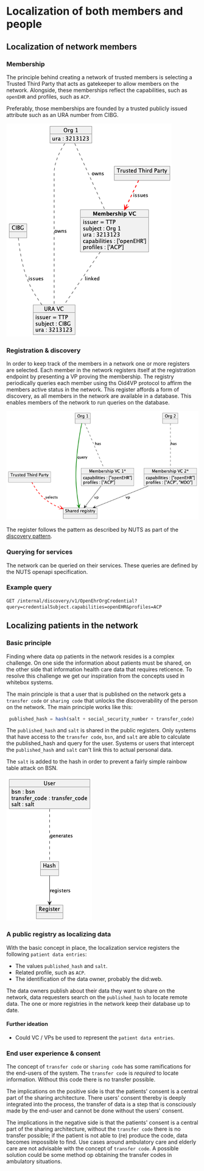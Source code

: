# Localization of both members and people

## Localization of network members
### Membership
The principle behind creating a network of trusted members is selecting a Trusted Third Party that acts as gatekeeper to allow members on the network. Alongside, these memberships reflect the capabilities, such as `openEHR` and profiles, such as `ACP`.

Preferably, those memberships are founded by a trusted publicly issued attribute such as an URA number from CIBG.

![ttp_membership.puml](ttp_membership.png)

### Registration & discovery

In order to keep track of the members in a network one or more registers are selected. Each member in the network registers itself at the registration endpoint by presenting a VP proving the membership. The registry periodically queries each member using ths Oid4VP protocol to affirm the members active status in the network. This register affords a form of discovery, as all members in the network are available in a database. This enables members of the network to run queries on the database. 

![discovery.puml](discovery.png)

The register follows the pattern as described  by NUTS as part of the [discovery pattern](https://nuts-node.readthedocs.io/en/latest/pages/deployment/discovery.html).

### Querying for services
The network can be queried on their services. These queries are defined by the NUTS openapi specification.

### Example query
```cURL
GET /internal/discovery/v1/OpenEhrOrgCredential?query=credentialSubject.capabilities=openEHR&profiles=ACP
```
## Localizing patients in the network
### Basic principle
Finding where data op patients in the network resides is a complex challenge. On one side the information about patients must be shared, on the other side that information health care data that requires reticence. To resolve this challenge we get our inspiration from the concepts used in whitebox systems. 

The main principle is that a user that is published on the network gets a `transfer code` or `sharing code` that unlocks the discoverability of the person on the network. The main principle works like this:

```javascript
 published_hash = hash(salt + social_security_number + transfer_code)
```

The `published_hash` and `salt` is shared in the public registers. Only systems that have access to the `transfer code`, `bsn`, and `salt` are able to calculate the published_hash and query for the user. Systems or users that intercept the `published_hash` and `salt` can't link this to actual personal data.

The `salt` is added to the hash in order to prevent a fairly simple rainbow table attack on BSN.

![transfer_code.png](transfer_code.png)

### A public registry as localizing data

With the basic concept in place, the localization service registers the following `patient data entries`:

- The values `published_hash` and `salt`.
- Related profile, such as `ACP`.
- The identification of the data owner, probably the did:web.

The data owners publish about their data they want to share on the network, data requesters search on the `published_hash` to locate remote data. The one or more registries in the network keep their database up to date.

#### Further ideation
- Could VC / VPs be used to represent the `patient data entries`.

### End user experience & consent

The concept of `transfer code` or `sharing code` has some ramifications for the end-users of the system. The `transfer code` is _required_ to locate information. Without this code there is no transfer possible. 

The implications on the positive side is that the patients' consent is a central part of the sharing architecture. There users' consent thereby is deeply integrated into the process, the transfer of data is a step that is consciously made by the end-user and cannot be done without the users' consent.  

The implications in the negative side is that the patients' consent is a central part of the sharing architecture, without the `transfer code` there is no transfer possible; if the patient is not able to (re) produce the code, data becomes impossible to find. Use cases around ambulatory care and elderly care are not advisable with the concept of `transfer code`. A possible solution could be some method op obtaining the transfer codes in ambulatory situations.

